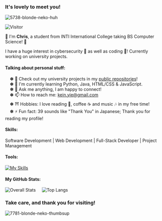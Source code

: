 ### It's lovely to meet you! 

![5738-blonde-neko-huh](https://github.com/twilight39/twilight39/assets/169473752/f058e433-d125-4825-b413-ba45da7ee881) 

![Visitor](https://visitor-badge.laobi.icu/badge?page_id=twilight39.twilight.39)

👋 I'm **Chris**, a student from INTI International College taking BS Computer Science! 🏫

I have a huge interest in cybersecurity 🔐 as well as coding 👾! Currently working on university projects.

#### Talking about personal stuff:
    ✽ 🚀 Check out my university projects in my [public repositories](https://github.com/twilight39?tab=repositories)! \
    ✽ 🌱 I'm currently learning Python, Java, HTML/CSS & JavaScript. \
    ✽ 💬 Ask me anything, I am happy to connect! \
    ✽ 📫 How to reach me: kein.yie@gmail.com \
    ✽ ⛩️ Hobbies: I love reading 📙, coffee ☕️ and music 🎶 in my free time! \
    ✽ ⚡ Fun fact: 39 sounds like "Thank You" in Japanese; Thank you for reading my profile!

#### Skills:
Software Development | Web Development | Full-Stack Developer | Project Management

#### Tools:
[![My Skills](https://skillicons.dev/icons?i=py,cpp,java,flutter,html,css,js,supabase,sqlite,mysql,git,github)](https://skillicons.dev)

#### My GitHub Stats:
<div class="row" style="display: flex; flex-direction: row; gap: 20px; align-items: flex-start;">
  <img src="https://github-readme-stats.vercel.app/api?username=twilight39&count_private=true&show_icons=true&hide=stars" alt="Overall Stats" />
  <img src="https://github-readme-stats.vercel.app/api/top-langs/?username=twilight39&layout=compact" alt="Top Langs" />
</div>

### Take care, and thank you for visiting!
![7781-blonde-neko-thumbsup](https://github.com/twilight39/twilight39/assets/169473752/372e8e9d-48a4-4fe1-bc76-fee3995b3f4b)


<!---
twilight39/twilight39 is a ✨ special ✨ repository because its `README.md` (this file) appears on your GitHub profile.
You can click the Preview link to take a look at your changes.
--->
